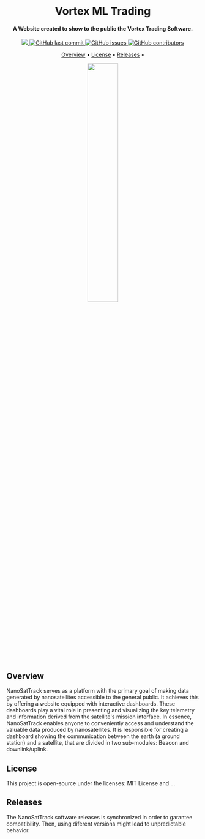 <h1 align="center">
     Vortex ML Trading
    <br>
</h1>

<h4 align="center">A Website created to show to the public the Vortex Trading Software.</h4>

<p align="center">
    <a href="https://github.com/VortexMLTrading/Vortex_Front_End/#versioning">
        <img src="https://img.shields.io/badge/status-in%20development-red?style=for-the-badge">
    </a>
    <a href="https://github.com/VortexMLTrading/Vortex_Front_End/commits/master">
        <img alt="GitHub last commit" src="https://img.shields.io/github/last-commit/VortexMLTrading/Vortex_Front_End?style=for-the-badge">
    </a>
    <a href="https://github.com/VortexMLTrading/Vortex_Front_End/issues">
        <img alt="GitHub issues" src="https://img.shields.io/github/issues/VortexMLTrading/Vortex_Front_End?style=for-the-badge">
    </a>
    <a href="https://github.com/VortexMLTrading/Vortex_Front_End/graphs/contributors">
        <img alt="GitHub contributors" src="https://img.shields.io/github/contributors/VortexMLTrading/Vortex_Front_Endcolor=yellow&style=for-the-badge">
    </a>
</p>

<p align="center">
    <a href="#overview">Overview</a> •
    <a href="#license">License</a> •
    <a href="#releases">Releases</a> •
</p>

<p align="center" justify-content="center">
    <img width="40%" src="https://github.com/VortexMLTrading/Vortex_Front_End/blob/main/Pasta/Capturar.PNG">
</p>

## Overview

NanoSatTrack serves as a platform with the primary goal of making data generated by nanosatellites accessible to the general public. It achieves this by offering a website equipped with interactive dashboards. These dashboards play a vital role in presenting and visualizing the key telemetry and information derived from the satellite's mission interface. In essence, NanoSatTrack enables anyone to conveniently access and understand the valuable data produced by nanosatellites.
It is responsible for creating a dashboard showing the communication between the earth (a ground station) and a satellite, that are divided in two sub-modules: Beacon and downlink/uplink.

## License

This project is open-source under the licenses: MIT License and ...

## Releases

The NanoSatTrack software releases is synchronized in order to garantee compatibility. Then, using diferent versions might lead to unpredictable behavior.
